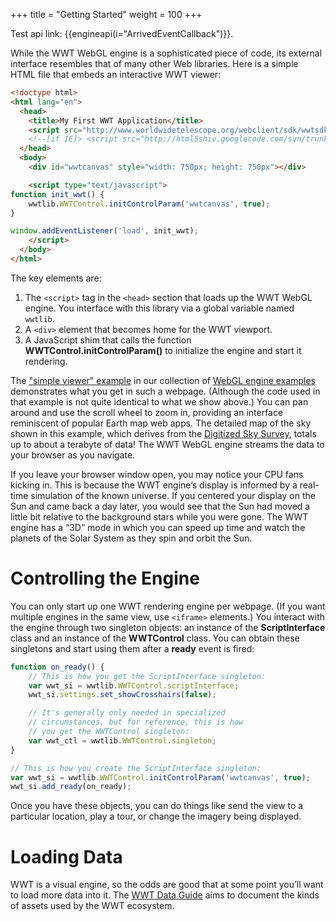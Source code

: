 +++
title = "Getting Started"
weight = 100
+++

Test api link: {{engineapi(i="ArrivedEventCallback")}}.

While the WWT WebGL engine is a sophisticated piece of code, its external
interface resembles that of many other Web libraries. Here is a simple HTML
file that embeds an interactive WWT viewer:

```html
<!doctype html>
<html lang="en">
  <head>
    <title>My First WWT Application</title>
    <script src="http://www.worldwidetelescope.org/webclient/sdk/wwtsdk.js"></script>
    <!--[if IE]> <script src="http://html5shiv.googlecode.com/svn/trunk/html5.js"></script><![endif]-->
  </head>
  <body>
    <div id="wwtcanvas" style="width: 750px; height: 750px"></div>

    <script type="text/javascript">
function init_wwt() {
    wwtlib.WWTControl.initControlParam('wwtcanvas', true);
}

window.addEventListener('load', init_wwt);
    </script>
  </body>
</html>
```

The key elements are:

1. The `<script>` tag in the `<head>` section that loads up the WWT WebGL
   engine. You interface with this library via a global variable named
   `wwtlib`.
2. A `<div>` element that becomes home for the WWT viewport.
3. A JavaScript shim that calls the function
   **WWTControl.initControlParam()** to initialize the engine and start it
   rendering.

The ["simple viewer" example] in our collection of [WebGL engine examples]
demonstrates what you get in such a webpage. (Although the code used in that
example is not quite identical to what we show above.) You can pan around and
use the scroll wheel to zoom in, providing an interface reminiscent of popular
Earth map web apps. The detailed map of the sky shown in this example, which
derives from the [Digitized Sky Survey], totals up to about a terabyte of
data! The WWT WebGL engine streams the data to your browser as you navigate.

["simple viewer" example]: http://webhosted.wwt-forum.org/webengine-examples/#simple-viewer
[WebGL engine examples]: http://webhosted.wwt-forum.org/webengine-examples/
[Digitized Sky Survey]: https://en.wikipedia.org/wiki/Digitized_Sky_Survey

If you leave your browser window open, you may notice your CPU fans kicking
in. This is because the WWT engine’s display is informed by a real-time
simulation of the known universe. If you centered your display on the Sun and
came back a day later, you would see that the Sun had moved a little bit
relative to the background stars while you were gone. The WWT engine has a
“3D” mode in which you can speed up time and watch the planets of the Solar
System as they spin and orbit the Sun.


# Controlling the Engine

You can only start up one WWT rendering engine per webpage. (If you want
multiple engines in the same view, use `<iframe>` elements.) You interact with
the engine through two singleton objects: an instance of the
**ScriptInterface** class and an instance of the **WWTControl** class. You
can obtain these singletons and start using them after a **ready** event is
fired:

```js
function on_ready() {
    // This is how you get the ScriptInterface singleton:
    var wwt_si = wwtlib.WWTControl.scriptInterface;
    wwt_si.settings.set_showCrosshairs(false);

    // It's generally only needed in specialized
    // circumstances, but for reference, this is how
    // you get the WWTControl singleton:
    var wwt_ctl = wwtlib.WWTControl.singleton;
}

// This is how you create the ScriptInterface singleton:
var wwt_si = wwtlib.WWTControl.initControlParam('wwtcanvas', true);
wwt_si.add_ready(on_ready);
```

Once you have these objects, you can do things like
send the view to a particular location, play a tour, or
change the imagery being displayed.


# Loading Data

WWT is a visual engine, so the odds are good that at some point you’ll want to
load more data into it. The [WWT Data Guide] aims to document the
kinds of assets used by the WWT ecosystem.

[WWT Data Guide]: https://docs.worldwidetelescope.org/data-guide/1/
